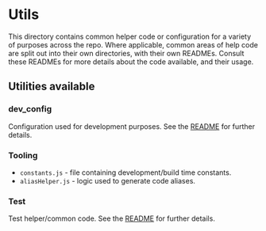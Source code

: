 # Utils

This directory contains common helper code or configuration for a variety of purposes across the repo. Where applicable, common areas of help code are split out into their own directories, with their own READMEs. Consult these READMEs for more details about the code available, and their usage.

## Utilities available

### dev_config

Configuration used for development purposes. See the [README](./dev_config/README.md) for further details.

### Tooling

- `constants.js` - file containing development/build time constants.
- `aliasHelper.js` - logic used to generate code aliases.

### Test

Test helper/common code. See the [README](./test/README.md) for further details.
